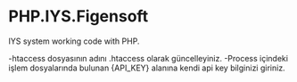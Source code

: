 # PHP.IYS.Figensoft
IYS system working code with PHP.

-htaccess dosyasının adını .htaccess olarak güncelleyiniz.
-Process içindeki işlem dosyalarında bulunan {API_KEY} alanına kendi api key bilginizi giriniz.
